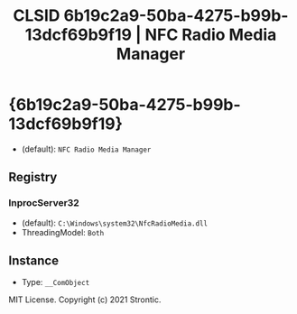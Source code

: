 ﻿---
title: "CLSID 6b19c2a9-50ba-4275-b99b-13dcf69b9f19 | NFC Radio Media Manager"
excerpt: What is COM-Object CLSID 6b19c2a9-50ba-4275-b99b-13dcf69b9f19?
---

# {6b19c2a9-50ba-4275-b99b-13dcf69b9f19}

* (default): `NFC Radio Media Manager`

## Registry


### InprocServer32

* (default): `C:\Windows\system32\NfcRadioMedia.dll`
* ThreadingModel: `Both`

## Instance

* Type: `__ComObject`

MIT License. Copyright (c) 2021 Strontic.


